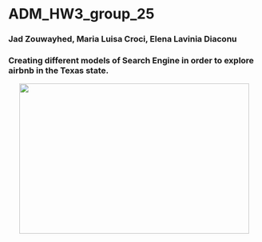 # ADM_HW3_group_25
### Jad Zouwayhed, Maria Luisa Croci, Elena Lavinia Diaconu

### Creating different models of Search Engine in order to explore airbnb in the Texas state. 

<p align="center">
  <img width="460" height="300" src="http://rentmoreweeks.com/wp-content/uploads/2016/05/airbnb-peter-griffin.jpg">
</p>


